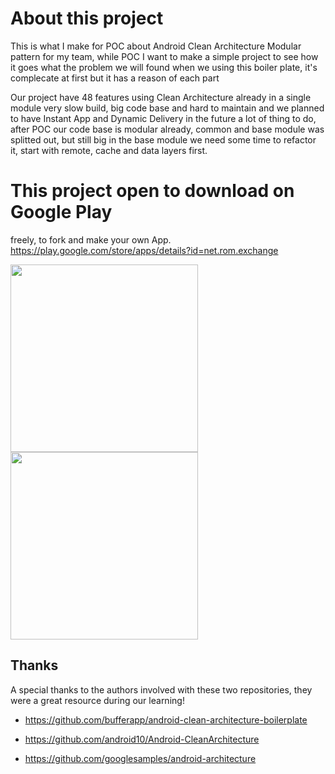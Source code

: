 # About this project
This is what I make for POC about Android Clean Architecture Modular pattern for my team, while POC I want to make a simple project to see how it goes what the problem we will found when we using this boiler plate, it's complecate at first but it has a reason of each part 

Our project have 48 features using Clean Architecture already in a single module very slow build, big code base and hard to maintain and we planned to have Instant App and Dynamic Delivery in the future a lot of thing to do, after POC our code base is modular already, common and base module was splitted out, but still big in the base module we need some time to refactor it, start with remote, cache and data layers first.

# This project open to download on Google Play
freely, to fork and make your own App.
https://play.google.com/store/apps/details?id=net.rom.exchange
<p>
  <img src="https://github.com/arohim/eddga/blob/master/images/Screenshot_20190310-003629.png?raw=true" width="300">
  <img src="https://github.com/arohim/eddga/blob/master/images/Screenshot_20190310-004059.png?raw=true" width="300">
</p>

## Thanks

A special thanks to the authors involved with these two repositories, they were a great resource during our learning!

- https://github.com/bufferapp/android-clean-architecture-boilerplate

- https://github.com/android10/Android-CleanArchitecture

- https://github.com/googlesamples/android-architecture
